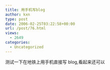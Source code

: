 ```yaml
---
title: 用手机写blog
author: kxn
type: post
date: 2006-02-25T03:22:58+00:00
url: /post/76.html
views:
  - 2649
categories:
  - Uncategorized
---
```


测试一下在地铁上用手机直接写 blog,看起来还可以
